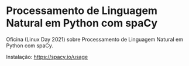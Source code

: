 # Processamento de Linguagem Natural em Python com spaCy
Oficina (Linux Day 2021) sobre Processamento de Linguagem Natural em Python com spaCy.

Instalação: https://spacy.io/usage